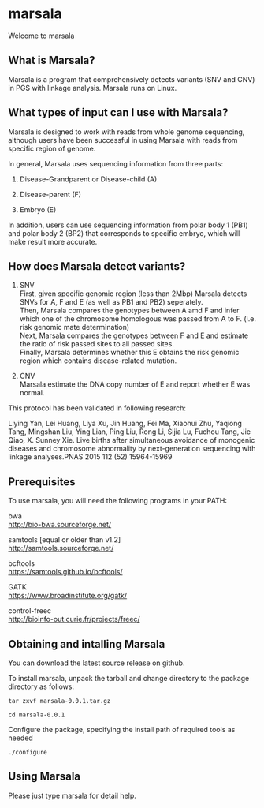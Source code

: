 # marsala
Welcome to marsala

## What is Marsala?
Marsala is a program that comprehensively detects variants (SNV and CNV) in PGS with linkage analysis. Marsala runs on Linux.

## What types of input can I use with Marsala?

Marsala is designed to work with reads from whole genome sequencing, although users have been successful in using Marsala with reads from specific region of genome.

In general, Marsala uses sequencing information from three parts:

1. Disease-Grandparent or Disease-child (A)

2. Disease-parent (F)

3. Embryo (E)

In addition, users can use sequencing information from polar body 1 (PB1) and polar body 2 (BP2) that corresponds to specific embryo, which will make result more accurate.

## How does Marsala detect variants?

1. SNV <br />
First, given specific genomic region (less than 2Mbp) Marsala detects SNVs for A, F and E (as well as PB1 and PB2) seperately. <br />
Then, Marsala compares the genotypes between A amd F and infer which one of the chromosome homologous was passed from A to F. (i.e. risk genomic mate determination) <br />
Next, Marsala compares the genotypes between F and E and estimate the ratio of risk passed sites to all passed sites. <br />
Finally, Marsala determines whether this E obtains the risk genomic region which contains disease-related mutation. <br />

2. CNV <br />
Marsala estimate the DNA copy number of E and report whether E was normal.

This protocol has been validated in following research: <br />

Liying Yan,  Lei Huang,  Liya Xu,  Jin Huang,  Fei Ma,  Xiaohui Zhu,  Yaqiong Tang,  Mingshan Liu, Ying Lian,  Ping Liu,  Rong Li,  Sijia Lu,  Fuchou Tang,  Jie Qiao,   X. Sunney Xie.  Live births after simultaneous avoidance of monogenic diseases and chromosome abnormality by next-generation sequencing with linkage analyses.PNAS 2015 112 (52) 15964-15969

## Prerequisites

To use marsala, you will need the following programs in your PATH:

bwa <br />
http://bio-bwa.sourceforge.net/

samtools [equal or older than v1.2] <br />
http://samtools.sourceforge.net/

bcftools <br />
https://samtools.github.io/bcftools/

GATK <br />
https://www.broadinstitute.org/gatk/

control-freec <br />
http://bioinfo-out.curie.fr/projects/freec/

## Obtaining and intalling Marsala

You can download the latest source release on github.

To install marsala, unpack the tarball and change directory to the package directory as follows:

`tar zxvf marsala-0.0.1.tar.gz`

`cd marsala-0.0.1`

Configure the package, specifying the install path of required tools as needed

`./configure`

## Using Marsala

Please just type marsala for detail help.


